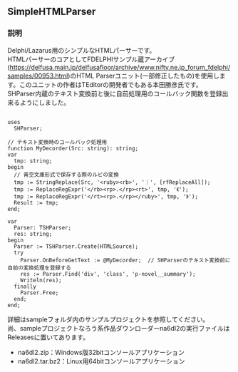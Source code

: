 ## SimpleHTMLParser

### 説明
Delphi/Lazarus用のシンプルなHTMLパーサーです。<br>
HTMLパーサーのコアとしてFDELPHIサンプル蔵アーカイブ(https://delfusa.main.jp/delfusafloor/archive/www.nifty.ne.jp_forum_fdelphi/samples/00953.html)のHTML Parserユニット(一部修正したもの)を使用します。このユニットの作者はTEditorの開発者でもある本田勝彦氏です。<br>
SHParser内蔵のテキスト変換前と後に自前処理用のコールバック関数を登録出来るようにしました。

```Delphi

uses
  SHParser;

// テキスト変換時のコールバック処理用
function MyDecorder(Src: string): string;
var
  tmp: string;
begin
  // 青空文庫形式で保存する際のルビの変換
  tmp := StringReplace(Src, '<ruby><rb>', '｜', [rfReplaceAll]);
  tmp := ReplaceRegExpr('</rb><rp>.</rp><rt>', tmp, '《');
  tmp := ReplaceRegExpr('</rt><rp>.</rp></ruby>', tmp, '》');
  Result := tmp;
end;

var
  Parser: TSHParser;
  res: string;
begin
  Parser := TSHParser.Create(HTMLSource);
  try
    Parser.OnBeforeGetText := @MyDecorder;  // SHParserのテキスト変換前に自前の変換処理を登録する
    res := Parser.Find('div', 'class', 'p-novel__summary');
    Writeln(res);
  finally
    Parser.Free;
  end;
end;
```

詳細はsampleフォルダ内のサンプルプロジェクトを参照してください。<br>
尚、sampleプロジェクトなろう系作品ダウンローダーna6dl2の実行ファイルはReleasesに置いてあります。<br>
+ na6dl2.zip：Windows版32bitコンソールアプリケーション
+ na6dl2.tar.bz2：Linux用64bitコンソールアプリケーション
<br>


